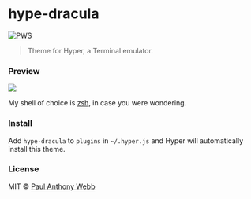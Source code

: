 # hype-dracula

[![PWS](https://img.shields.io/badge/PWS-NetOperatorWibby/hype--dracula-07d0eb.svg?style=flat-square)](https://paulwebb.software/NetOperatorWibby/hype-dracula)

> Theme for Hyper, a Terminal emulator.



### Preview

![](https://paulwebb.software/NetOperatorWibby/hype-dracula/raw/master/preview.png)

My shell of choice is [zsh](http://ohmyz.sh), in case you were wondering.



### Install

Add `hype-dracula` to `plugins` in `~/.hyper.js` and Hyper will automatically install this theme.



### License

MIT © [Paul Anthony Webb](https://pw-software.com)
